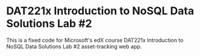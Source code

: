 # DAT221x Introduction to NoSQL Data Solutions Lab #2
This is a fixed code for Microsoft's edX course DAT221x Introduction to NoSQL Data Solutions Lab #2 asset-tracking web app. 
